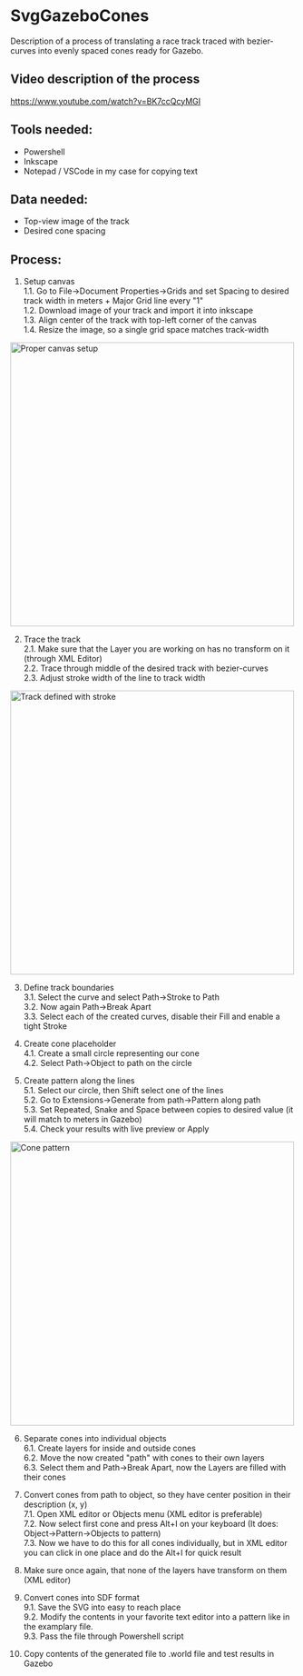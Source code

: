# SvgGazeboCones
Description of a process of translating a race track traced with bezier-curves into evenly spaced cones ready for Gazebo.

## Video description of the process
https://www.youtube.com/watch?v=BK7ccQcyMGI

## Tools needed:
- Powershell
- Inkscape
- Notepad / VSCode in my case for copying text

## Data needed:
- Top-view image of the track
- Desired cone spacing

## Process:
1. Setup canvas  
1.1. Go to File->Document Properties->Grids and set Spacing to desired track width in meters + Major Grid line every "1"  
1.2. Download image of your track and import it into inkscape  
1.3. Align center of the track with top-left corner of the canvas  
1.4. Resize the image, so a single grid space matches track-width  
<img src=https://i.imgur.com/zURDD6y.png width=500 alt="Proper canvas setup">  

2. Trace the track  
2.1. Make sure that the Layer you are working on has no transform on it (through XML Editor)  
2.2. Trace through middle of the desired track with bezier-curves  
2.3. Adjust stroke width of the line to track width  
<img src=https://i.imgur.com/aMMf92l.png width=500 alt="Track defined with stroke">  

3. Define track boundaries  
3.1. Select the curve and select Path->Stroke to Path  
3.2. Now again Path->Break Apart  
3.3. Select each of the created curves, disable their Fill and enable a tight Stroke  

4. Create cone placeholder  
4.1. Create a small circle representing our cone  
4.2. Select Path->Object to path on the circle  

5. Create pattern along the lines  
5.1. Select our circle, then Shift select one of the lines  
5.2. Go to Extensions->Generate from path->Pattern along path  
5.3. Set Repeated, Snake and Space between copies to desired value (it will match to meters in Gazebo)  
5.4. Check your results with live preview or Apply  
<img src=https://i.imgur.com/1jbqVdd.png width=500 alt="Cone pattern">  

6. Separate cones into individual objects  
6.1. Create layers for inside and outside cones  
6.2. Move the now created "path" with cones to their own layers  
6.3. Select them and Path->Break Apart, now the Layers are filled with their cones  

7. Convert cones from path to object, so they have center position in their description (x, y)  
7.1. Open XML editor or Objects menu (XML editor is preferable)  
7.2. Now select first cone and press Alt+I on your keyboard (It does: Object->Pattern->Objects to pattern)  
7.3. Now we have to do this for all cones individually, but in XML editor you can click in one place and do the Alt+I for quick result  

8. Make sure once again, that none of the layers have transform on them (XML editor)  

9. Convert cones into SDF format  
9.1. Save the SVG into easy to reach place  
9.2. Modify the contents in your favorite text editor into a pattern like in the examplary file.  
9.3. Pass the file through Powershell script  

10. Copy contents of the generated file to .world file and test results in Gazebo
